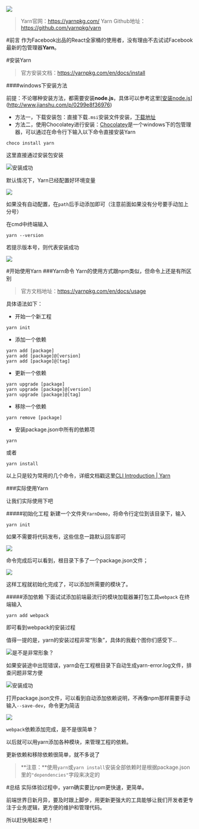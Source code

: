 ![](http://upload-images.jianshu.io/upload_images/1828354-be0c1fb0252963ac.png?imageMogr2/auto-orient/strip%7CimageView2/2/w/1240)

> Yarn官网：https://yarnpkg.com/
Yarn Github地址：https://github.com/yarnpkg/yarn

#前言
作为Facebook出品的React全家桶的使用者，没有理由不去试试Facebook最新的包管理器**Yarn**。

#安装Yarn
> 官方安装文档：https://yarnpkg.com/en/docs/install

####windows下安装方法

前提：不论哪种安装方法，都需要安装**node.js**，具体可以参考这里[[安装node.js](http://www.jianshu.com/p/0299e8f36976)](http://www.jianshu.com/p/0299e8f36976)
- 方法一，下载安装包：直接下载`.msi`安装文件安装，[下载地址](https://yarnpkg.com/latest.msi)
- 方法二，使用Chocolatey进行安装：[Chocolatey](https://chocolatey.org/install)是一个windows下的包管理器，可以通过在命令行下输入以下命令直接安装Yarn
```
choco install yarn
```
这里直接通过安装包安装 

![安装成功](http://upload-images.jianshu.io/upload_images/1828354-9319833b9b0719d4.png?imageMogr2/auto-orient/strip%7CimageView2/2/w/1240)

默认情况下，Yarn已经配置好环境变量

![](http://upload-images.jianshu.io/upload_images/1828354-e3518c5310e5e309.png?imageMogr2/auto-orient/strip%7CimageView2/2/w/1240)

如果没有自动配置，在`path`后手动添加即可（注意前面如果没有分号要手动加上分号）

在cmd中终端输入
```
yarn --version
```

若提示版本号，则代表安装成功

![](http://upload-images.jianshu.io/upload_images/1828354-c12fb1cc35791f52.png?imageMogr2/auto-orient/strip%7CimageView2/2/w/1240)

#开始使用Yarn
###Yarn命令
Yarn的使用方式跟npm类似，但命令上还是有所区别
> 官方文档地址：https://yarnpkg.com/en/docs/usage

具体语法如下：
- 开始一个新工程
```
yarn init
```
- 添加一个依赖
```
yarn add [package]
yarn add [package]@[version]
yarn add [package]@[tag]
```
- 更新一个依赖
```
yarn upgrade [package]
yarn upgrade [package]@[version]
yarn upgrade [package]@[tag]
```
- 移除一个依赖
```
yarn remove [package]
```
- 安装package.json中所有的依赖项
```
yarn
```
或者
```
yarn install
```
以上只是较为常用的几个命令，详细文档戳这里[CLI Introduction | Yarn](https://yarnpkg.com/en/docs/cli/)

###实际使用Yarn

让我们实际使用下吧

#####初始化工程
新建一个文件夹`YarnDemo`，将命令行定位到该目录下，输入
```
yarn init
```
如果不需要将代码发布，这些信息一路默认回车即可

![](http://upload-images.jianshu.io/upload_images/1828354-59d5f12e4e696157.png?imageMogr2/auto-orient/strip%7CimageView2/2/w/1240)

命令完成后可以看到，根目录下多了一个package.json文件；

![](http://upload-images.jianshu.io/upload_images/1828354-55a6a739a17aa4a8.png?imageMogr2/auto-orient/strip%7CimageView2/2/w/1240)

这样工程就初始化完成了，可以添加所需要的模块了。

#####添加依赖
下面试试添加前端最流行的模块加载器兼打包工具`webpack`
在终端输入
```
yarn add webpack
```
即可看到webpack的安装过程

值得一提的是，yarn的安装过程非常“形象”，具体的我截个图你们感受下...

![是不是非常形象？](http://upload-images.jianshu.io/upload_images/1828354-053f4d732fb6d1d2.png?imageMogr2/auto-orient/strip%7CimageView2/2/w/1240)

如果安装途中出现错误，yarn会在工程根目录下自动生成yarn-error.log文件，排查问题非常方便

![安装成功](http://upload-images.jianshu.io/upload_images/1828354-ee0481de77754e34.png?imageMogr2/auto-orient/strip%7CimageView2/2/w/1240)

打开package.json文件，可以看到自动添加依赖说明，不再像npm那样需要手动输入`--save-dev`，命令更为简洁

![](http://upload-images.jianshu.io/upload_images/1828354-a79f32d8ebe9d817.png?imageMogr2/auto-orient/strip%7CimageView2/2/w/1240)

`webpack`依赖添加完成，是不是很简单？

以后就可以用yarn添加各种模块，来管理工程的依赖。

更新依赖和移除依赖很简单，就不多说了

> **注意：**使用`yarn`或`yarn install`安装全部依赖时是根据package.json里的`"dependencies"`字段来决定的

#总结
实际体验过程中，yarn确实要比npm更快速，更简单。

前端世界日新月异，要及时跟上脚步，用更新更强大的工具能够让我们开发者更专注于业务逻辑，更方便的维护和管理代码。

所以赶快用起来吧！
